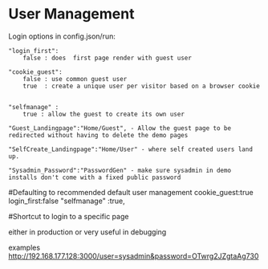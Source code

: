 # User Management


Login options in config.json/run:

	"login_first":
		false : does  first page render with guest user
			
	"cookie_guest":
		false : use common guest user
		true  : create a unique user per visitor based on a browser cookie
	
	
	"selfmanage" :
		true : allow the guest to create its own user
				
	"Guest_Landingpage":"Home/Guest", - Allow the guest page to be redirected without having to delete the demo pages
	
	"SelfCreate_Landingpage":"Home/User" - where self created users land up. 
	
	"Sysadmin_Password":"PasswordGen" - make sure sysadmin in demo installs don't come with a fixed public password
				
	
#Defaulting to recommended default user management
	cookie_guest:true
	login_first:false
	"selfmanage" :true,
	

#Shortcut to login to a specific page

either in production or very useful in debugging	

examples
	http://192.168.177.128:3000/user=sysadmin&password=OTwrg2JZgtaAg730

	
	

